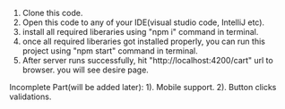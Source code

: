 1. Clone this code.
2. Open this code to any of your IDE(visual studio code, IntelliJ etc).
3. install all required liberaries using "npm i" command in terminal.
4. once all required liberaries got installed properly, you can run this project using "npm start" command in terminal.
5. After server runs successfully, hit "http://localhost:4200/cart" url to browser. you will see desire page.

Incomplete Part(will be added later):
  1). Mobile support.
  2). Button clicks validations.

